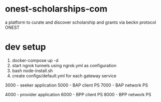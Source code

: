 # onest-scholarships-com

a platform to curate and discover scholarship and grants via beckn protocol ONEST

# dev setup

1. docker-compose up -d
1. start ngrok tunnels using ngrok.yml as configuration
1. bash node-install.sh
1. create configs/default.yml for each gateway service

3000 - seeker application
5000 - BAP client PS
7000 - BAP network PS

4000 - provider application
6000 - BPP client PS
8000 - BPP network PS

